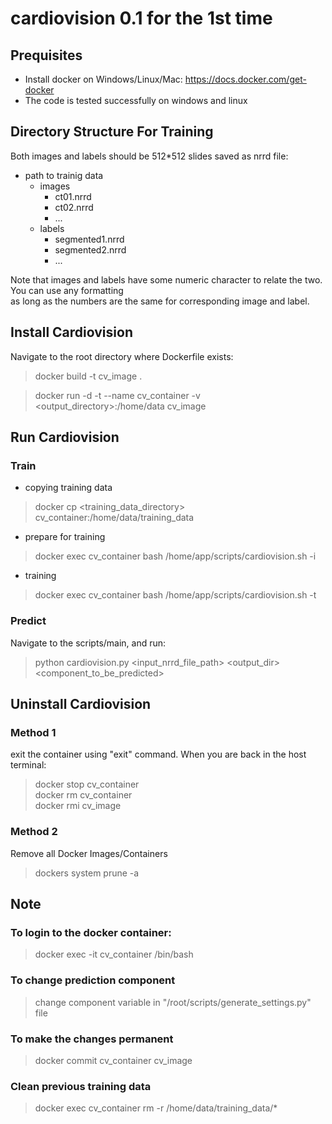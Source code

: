 # cardiovision 0.1 for the 1st time

## Prequisites
- Install docker on Windows/Linux/Mac: https://docs.docker.com/get-docker
- The code is tested successfully on windows and linux
## Directory Structure For Training
Both images and labels should be 512*512 slides saved as nrrd file:

* path to trainig data
    * images
        * ct01.nrrd
        * ct02.nrrd
        * ...
    * labels
        * segmented1.nrrd
        * segmented2.nrrd
        * ...

Note that images and labels have some numeric character to relate the two. You can use any formatting\
as long as the numbers are the same for corresponding image and label.

## Install Cardiovision
Navigate to the root directory where Dockerfile exists:
>docker build -t cv_image .

>docker run -d -t --name cv_container -v <output_directory>:/home/data cv_image

## Run Cardiovision

### Train
- copying training data
>docker cp <training_data_directory> cv_container:/home/data/training_data
- prepare for training
>docker exec cv_container bash /home/app/scripts/cardiovision.sh -i
- training
>docker exec cv_container bash /home/app/scripts/cardiovision.sh -t

### Predict
Navigate to the scripts/main, and run:
>python cardiovision.py <input_nrrd_file_path> <output_dir> <component_to_be_predicted>

## Uninstall Cardiovision
### Method 1
exit the container using "exit" command. When you are back in the host terminal:
>docker stop cv_container\
>docker rm cv_container\
>docker rmi cv_image

### Method 2
Remove all Docker Images/Containers
>dockers system prune -a

## Note
### To login to the docker container:
>docker exec -it cv_container /bin/bash

### To change prediction component
>change component variable in "/root/scripts/generate_settings.py" file

### To make the changes permanent
>docker commit cv_container cv_image

### Clean previous training data
>docker exec cv_container rm -r /home/data/training_data/*
